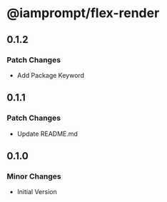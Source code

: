 # @iamprompt/flex-render

## 0.1.2

### Patch Changes

- Add Package Keyword

## 0.1.1

### Patch Changes

- Update README.md

## 0.1.0

### Minor Changes

- Initial Version
